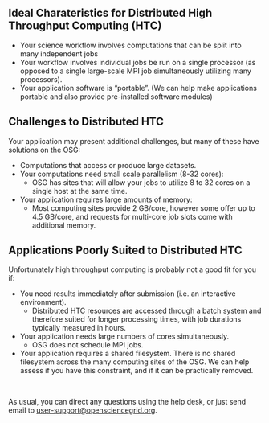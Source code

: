 [title]: - "Is High Throughput Computing for you?"


## Ideal Charateristics for Distributed High Throughput Computing (HTC)

-   Your science workflow involves computations that can be split into many
    independent jobs
-   Your workflow involves individual jobs be run on a single processor (as opposed to a single
    large-scale MPI job simultaneously utilizing many processors).
-   Your application software is “portable”. (We can help make applications portable and also provide pre-installed software modules)



## Challenges to Distributed HTC

Your application may present additional challenges, but many of these have solutions on the OSG:

-   Computations that access or produce large datasets. 
-   Your computations need small scale parallelism (8-32 cores):
    -   OSG has sites that will allow your jobs to utilize 8 to 32 cores on a single 
        host at the same time. 
-   Your application requires large amounts of memory:
    -   Most computing sites provide 2 GB/core, however some offer up to 4.5 GB/core, and requests for multi-core job slots come with additional memory.
    

## Applications Poorly Suited to Distributed HTC

Unfortunately high throughput computing is probably not a good fit for you if:

-   You need results immediately after submission (i.e. an interactive environment).
    -   Distributed HTC resources are accessed through a batch system and therefore suited for longer processing times, with job durations typically measured in hours. 
-   Your application needs large numbers of cores simultaneously.
    -   OSG does not schedule MPI jobs. 
-   Your application requires a shared filesystem. There is no shared filesystem across the many computing sites of the OSG. We can help assess if you have this constraint, and if it can be practically removed.

&nbsp;

As usual, you can direct any questions using the help desk, or just send email
to [user-support@opensciencegrid.org](mailto:support@opensciencegrid.org).
